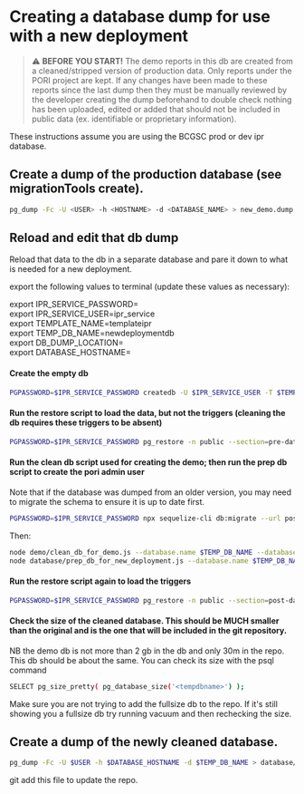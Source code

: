 # Creating a database dump for use with a new deployment

> :warning: **BEFORE YOU START!** The demo reports in this db are created from a cleaned/stripped version of production data. Only reports under the PORI project are kept. If any changes have been made to these reports since the last dump then they must be manually reviewed by the developer creating the dump beforehand to double check nothing has been uploaded, edited or added that should not be included in public data (ex. identifiable or proprietary information).

These instructions assume you are using the BCGSC prod or dev ipr database.

## Create a dump of the production database (see migrationTools create).

```bash
pg_dump -Fc -U <USER> -h <HOSTNAME> -d <DATABASE_NAME> > new_demo.dump
```

## Reload and edit that db dump

Reload that data to the db in a separate database and pare it down to what is needed for a new deployment.

export the following values to terminal (update these values as necessary):

export IPR_SERVICE_PASSWORD= \
export IPR_SERVICE_USER=ipr_service \
export TEMPLATE_NAME=templateipr \
export TEMP_DB_NAME=newdeploymentdb \
export DB_DUMP_LOCATION= \
export DATABASE_HOSTNAME=


#### Create the empty db

```bash
PGPASSWORD=$IPR_SERVICE_PASSWORD createdb -U $IPR_SERVICE_USER -T $TEMPLATE_NAME $TEMP_DB_NAME
```

#### Run the restore script to load the data, but not the triggers (cleaning the db requires these triggers to be absent)

```bash
PGPASSWORD=$IPR_SERVICE_PASSWORD pg_restore -n public --section=pre-data --section=data --no-acl --no-owner -Fc "$DB_DUMP_LOCATION" -d $TEMP_DB_NAME -U $IPR_SERVICE_USER -h $DATABASE_HOSTNAME
```

#### Run the clean db script used for creating the demo; then run the prep db script to create the pori admin user

Note that if the database was dumped from an older version, you may need to migrate the schema to ensure it is up to date first.

```bash
PGPASSWORD=$IPR_SERVICE_PASSWORD npx sequelize-cli db:migrate --url postgres://${USER}@${HOST}:5432/${TEMP_DB_NAME}
```

Then:

```bash
node demo/clean_db_for_demo.js --database.name $TEMP_DB_NAME --database.hostname $DATABASE_HOSTNAME --database.password $IPR_DATABASE_PASSWORD
node database/prep_db_for_new_deployment.js --database.name $TEMP_DB_NAME --database.hostname $DATABASE_HOSTNAME --database.password $IPR_DATABASE_PASSWORD
```

#### Run the restore script again to load the triggers

```bash
PGPASSWORD=$IPR_SERVICE_PASSWORD pg_restore -n public --section=post-data --no-acl --no-owner -Fc "$DB_DUMP_LOCATION" -d $TEMP_DB_NAME -U $IPR_SERVICE_USER -h $DATABASE_HOSTNAME
```

#### Check the size of the cleaned database. This should be MUCH smaller than the original and is the one that will be included in the git repository.

NB the demo db is not more than 2 gb in the db and only 30m in the repo. This db should be about the same. You can check its size with the psql command

```bash
SELECT pg_size_pretty( pg_database_size('<tempdbname>') );
```

Make sure you are not trying to add the fullsize db to the repo. If it's still showing you a fullsize db try running
vacuum and then rechecking the size.

## Create a dump of the newly cleaned database.

```bash
pg_dump -Fc -U $USER -h $DATABASE_HOSTNAME -d $TEMP_DB_NAME > database/db_for_new_deployment/ipr_new_deployment.postgres.dump
```

git add this file to update the repo.
